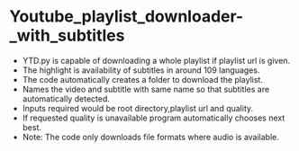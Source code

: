 # Youtube_playlist_downloader-_with_subtitles

* YTD.py is capable of downloading a whole playlist if playlist url is given.
* The highlight is availability of subtitles in around 109 languages.
* The code automatically creates a folder to download the playlist.
* Names the video and subtitle with same name so that subtitles are automatically detected.
* Inputs required would be root directory,playlist url and quality.
* If requested quality is unavailable program automatically chooses next best.
* Note: The code only downloads file formats where audio is available.


